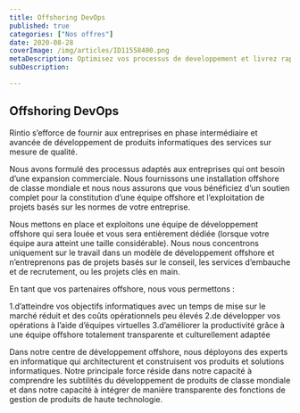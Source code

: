 ```yaml
---
title: Offshoring DevOps
published: true
categories: ["Nos offres"]
date: 2020-08-28
coverImage: /img/articles/ID11558400.png
metaDescription: Optimisez vos processus de developpement et livrez rapidement vos produits et vos services.
subDescription: 

---
```


## Offshoring DevOps

Rintio s’efforce de fournir aux entreprises en phase intermédiaire et avancée de développement de produits informatiques des services sur mesure de qualité.

Nous avons formulé des processus adaptés aux entreprises qui ont besoin d’une expansion commerciale. Nous fournissons une installation offshore de classe mondiale et nous nous assurons que vous bénéficiez d’un soutien complet pour la constitution d’une équipe offshore et l’exploitation de projets basés sur les normes de votre entreprise.

Nous mettons en place et exploitons une équipe de développement offshore qui sera louée et vous sera entièrement dédiée (lorsque votre équipe aura atteint une taille considérable). Nous nous concentrons uniquement sur le travail dans un modèle de développement offshore et n’entreprenons pas de projets basés sur le conseil, les services d’embauche et de recrutement, ou les projets clés en main.

En tant que vos partenaires offshore, nous vous permettons :

1.d’atteindre vos objectifs informatiques avec un temps de mise sur le marché réduit et des coûts opérationnels peu élevés
2.de développer vos opérations à l’aide d’équipes virtuelles
3.d’améliorer la productivité grâce à une équipe offshore totalement transparente et culturellement adaptée

Dans notre centre de développement offshore, nous déployons des experts en informatique qui architecturent et construisent vos produits et solutions informatiques. Notre principale force réside dans notre capacité à comprendre les subtilités du développement de produits de classe mondiale et dans notre capacité à intégrer de manière transparente des fonctions de gestion de produits de haute technologie.
